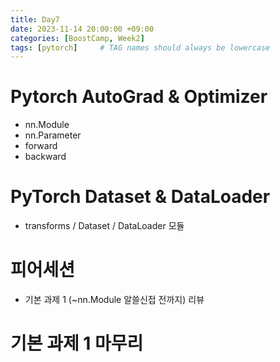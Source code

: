 ```yaml
---
title: Day7
date: 2023-11-14 20:00:00 +09:00
categories: [BoostCamp, Week2]
tags: [pytorch]     # TAG names should always be lowercase
---
```


# Pytorch AutoGrad & Optimizer
- nn.Module
- nn.Parameter
- forward
- backward

# PyTorch Dataset & DataLoader
- transforms / Dataset / DataLoader 모듈

# 피어세션
- 기본 과제 1 (~nn.Module 알쓸신접 전까지) 리뷰

# 기본 과제 1 마무리
